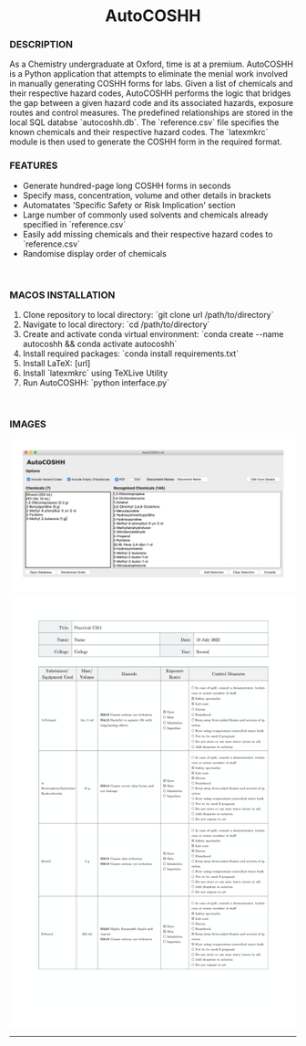 <h1 align = "center">AutoCOSHH</h1>

<h3>DESCRIPTION</h3>
As a Chemistry undergraduate at Oxford, time is at a premium. AutoCOSHH is a Python application that attempts to eliminate the menial work involved in manually generating COSHH forms for labs. Given a list of chemicals and their respective hazard codes, AutoCOSHH performs the logic that bridges the gap between a given hazard code and its associated hazards, exposure routes and control measures. The predefined relationships are stored in the local SQL databse `autocoshh.db`. The `reference.csv` file specifies the known chemicals and their respective hazard codes.
The `latexmkrc` module is then used to generate the COSHH form in the required format.

</br>
<h3>FEATURES</h3>
<ul> 
    <li>Generate hundred-page long COSHH forms in seconds</li>
    <li>Specify mass, concentration, volume and other details in brackets</li>
    <li>Automatates 'Specific Safety or Risk Implication' section</li>
    <li>Large number of commonly used solvents and chemicals already specified in `reference.csv` </li>
    <li>Easily add missing chemicals and their respective hazard codes to `reference.csv`</li>
    <li>Randomise display order of chemicals</li>
</ul>

</br>
<h3>MACOS INSTALLATION</h3>
<ol> 
    <li>Clone repository to local directory: `git clone url /path/to/directory`</li>
    <li>Navigate to local directory: `cd /path/to/directory`</li>
    <li>Create and activate conda virtual environment: `conda create --name autocoshh && conda activate autocoshh`</li>
    <li>Install required packages: `conda install requirements.txt`</li>
    <li>Install LaTeX: [url]</li>
    <li>Install `latexmkrc` using TeXLive Utility</li>
    <li>Run AutoCOSHH: `python interface.py`</li>
</ol>

</br>
<h3>IMAGES</h3>

![projectimage](https://github.com/aymannel/autocoshh/blob/master/img/autocoshh.png?raw=true)
![projectimage](https://github.com/aymannel/autocoshh/blob/master/img/form.png?raw=true)

<hr>
